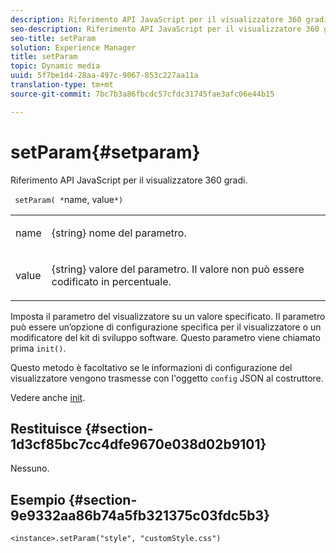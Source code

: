 ```yaml
---
description: Riferimento API JavaScript per il visualizzatore 360 gradi.
seo-description: Riferimento API JavaScript per il visualizzatore 360 gradi.
seo-title: setParam
solution: Experience Manager
title: setParam
topic: Dynamic media
uuid: 5f7be1d4-28aa-497c-9067-853c227aa11a
translation-type: tm+mt
source-git-commit: 7bc7b3a86fbcdc57cfdc31745fae3afc06e44b15

---
```



# setParam{#setparam}

Riferimento API JavaScript per il visualizzatore 360 gradi.

` setParam( *`name, value`*)`

<table id="table_896DFF34A68A403DB93A6D597461A573"> 
 <tbody> 
  <tr> 
   <td colname="col1"> <p> <span class="codeph"> <span class="varname"> name </span></span> </p> </td> 
   <td colname="col2"> <p> <span class="codeph"> {string} </span> nome del parametro. </p> </td> 
  </tr> 
  <tr> 
   <td colname="col1"> <p> <span class="codeph"> <span class="varname"> value </span></span> </p> </td> 
   <td colname="col2"> <p> <span class="codeph"> {string} </span> valore del parametro. Il valore non può essere codificato in percentuale. </p> </td> 
  </tr> 
 </tbody> 
</table>

Imposta il parametro del visualizzatore su un valore specificato. Il parametro può essere un’opzione di configurazione specifica per il visualizzatore o un modificatore del kit di sviluppo software. Questo parametro viene chiamato prima `init()`.

Questo metodo è facoltativo se le informazioni di configurazione del visualizzatore vengono trasmesse con l&#39;oggetto `config` JSON al costruttore.

Vedere anche [init](../../../c-html5-s7-aem-asset-viewers/c-html5-spin-viewer-about/c-html5-spin-viewer-javascriptapiref/r-html5-spin-viewer-javascriptapiref-init.md#reference-bb4428c155e541b79797f96e17c068ae).

## Restituisce {#section-1d3cf85bc7cc4dfe9670e038d02b9101}

Nessuno.

## Esempio {#section-9e9332aa86b74a5fb321375c03fdc5b3}

```
<instance>.setParam("style", "customStyle.css")
```


